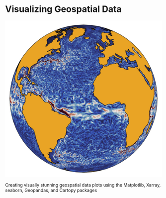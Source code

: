 # Visualizing Geospatial Data


![Getting Started](cover_page.jpg)

Creating visually stunning geospatial data plots using the Matplotlib, Xarray, seaborn, Geopandas, and Cartopy packages 
